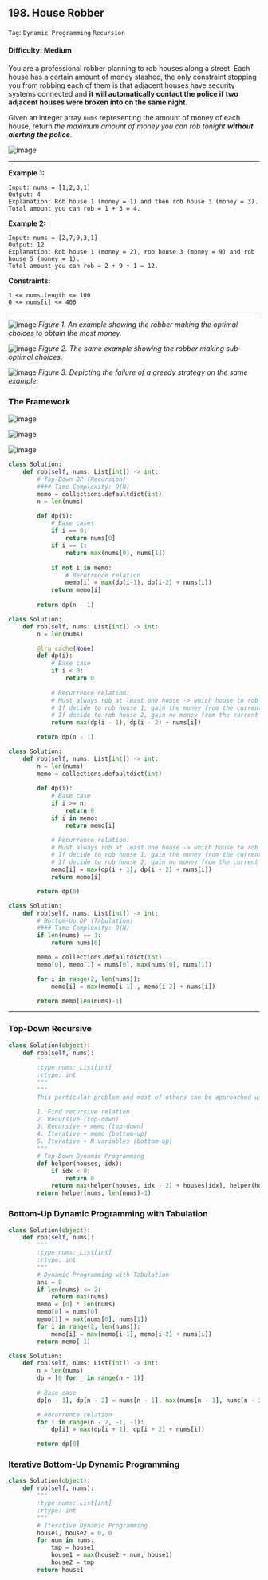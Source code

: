 ## 198. House Robber

```Tag```: ```Dynamic Programming``` ```Recursion```

#### Difficulty: Medium

You are a professional robber planning to rob houses along a street. Each house has a certain amount of money stashed, the only constraint stopping you from robbing each of them is that adjacent houses have security systems connected and __it will automatically contact the police if two adjacent houses were broken into on the same night.__

Given an integer array ```nums``` representing the amount of money of each house, return _the maximum amount of money you can rob tonight __without alerting the police___.

![image](https://user-images.githubusercontent.com/35042430/207699709-9884864b-7665-4dd1-b858-09ce130f98af.png)

---

__Example 1:__
```
Input: nums = [1,2,3,1]
Output: 4
Explanation: Rob house 1 (money = 1) and then rob house 3 (money = 3).
Total amount you can rob = 1 + 3 = 4.
```

__Example 2:__
```
Input: nums = [2,7,9,3,1]
Output: 12
Explanation: Rob house 1 (money = 2), rob house 3 (money = 9) and rob house 5 (money = 1).
Total amount you can rob = 2 + 9 + 1 = 12.
```

__Constraints:__

```
1 <= nums.length <= 100
0 <= nums[i] <= 400
```

---

![image](https://leetcode.com/problems/house-robber/solutions/1113644/Figures/198/img1.png)
_Figure 1. An example showing the robber making the optimal choices to obtain the most money._

![image](https://leetcode.com/problems/house-robber/solutions/1113644/Figures/198/img2.png)
_Figure 2. The same example showing the robber making sub-optimal choices._

![image](https://leetcode.com/problems/house-robber/solutions/1113644/Figures/198/img3.png)
_Figure 3. Depicting the failure of a greedy strategy on the same example._

### The Framework

![image](https://user-images.githubusercontent.com/35042430/218662640-75fcda9d-62ac-4268-9dd9-ec81d43fef96.png)

![image](https://user-images.githubusercontent.com/35042430/218662669-4d0f430f-151d-42f4-8f80-3302f5a46d0f.png)

![image](https://user-images.githubusercontent.com/35042430/218662708-29b4e063-8113-4de5-9eb0-c04db1eb0990.png)

```Python
class Solution:
    def rob(self, nums: List[int]) -> int:
        # Top-Down DP (Recursion)
        #### Time Complexity: O(N)
        memo = collections.defaultdict(int)
        n = len(nums)

        def dp(i):
            # Base cases
            if i == 0:
                return nums[0]
            if i == 1:
                return max(nums[0], nums[1])
            
            if not i in memo:
                # Recurrence relation
                memo[i] = max(dp(i-1), dp(i-2) + nums[i])
            return memo[i]
        
        return dp(n - 1)
```

```Python
class Solution:
    def rob(self, nums: List[int]) -> int:
        n = len(nums)

        @lru_cache(None)
        def dp(i):
            # Base case
            if i < 0:
                return 0
            
            # Recurrence relation: 
            # Must always rob at least one house -> which house to rob at the beginning? 1 or 2?
            # If decide to rob house 1, gain the money from the current house and go to 2 houses down
            # If decide to rob house 2, gain no money from the current house
            return max(dp(i - 1), dp(i - 2) + nums[i])

        return dp(n - 1)
```

```Python
class Solution:
    def rob(self, nums: List[int]) -> int:
        n = len(nums)
        memo = collections.defaultdict(int)
        
        def dp(i):
            # Base case
            if i >= n:
                return 0
            if i in memo:
                return memo[i]

            # Recurrence relation: 
            # Must always rob at least one house -> which house to rob at the beginning? 1 or 2?
            # If decide to rob house 1, gain the money from the current house and go to 2 houses down
            # If decide to rob house 2, gain no money from the current house
            memo[i] = max(dp(i + 1), dp(i + 2) + nums[i])
            return memo[i]

        return dp(0)
```


```Python
class Solution:
    def rob(self, nums: List[int]) -> int:
        # Bottom-Up DP (Tabulation)
        #### Time Complexity: O(N)
        if len(nums) == 1:
            return nums[0]

        memo = collections.defaultdict(int)
        memo[0], memo[1] = nums[0], max(nums[0], nums[1])

        for i in range(2, len(nums)):
            memo[i] = max(memo[i-1] , memo[i-2] + nums[i])

        return memo[len(nums)-1]
```

---

### Top-Down Recursive

```Python
class Solution(object):
    def rob(self, nums):
        """
        :type nums: List[int]
        :rtype: int
        """
        """
        This particular problem and most of others can be approached using the following sequence:

        1. Find recursive relation
        2. Recursive (top-down)
        3. Recursive + memo (top-down)
        4. Iterative + memo (bottom-up)
        5. Iterative + N variables (bottom-up)        
        """
        # Top-Down Dynamic Programming
        def helper(houses, idx):
            if idx < 0:
                return 0
            return max(helper(houses, idx - 2) + houses[idx], helper(houses, idx - 1))
        return helper(nums, len(nums)-1)
```

### Bottom-Up Dynamic Programming with Tabulation

```Python
class Solution(object):
    def rob(self, nums):
        """
        :type nums: List[int]
        :rtype: int
        """
        # Dynamic Programming with Tabulation
        ans = 0
        if len(nums) <= 2:
            return max(nums)
        memo = [0] * len(nums)
        memo[0] = nums[0]
        memo[1] = max(nums[0], nums[1])
        for i in range(2, len(nums)):
            memo[i] = max(memo[i-1], memo[i-2] + nums[i])
        return memo[-1]
```

```Python
class Solution:
    def rob(self, nums: List[int]) -> int:
        n = len(nums)
        dp = [0 for _ in range(n + 1)]
        
        # Base case
        dp[n - 1], dp[n - 2] = nums[n - 1], max(nums[n - 1], nums[n - 2])

        # Recurrence relation
        for i in range(n - 2, -1, -1):
            dp[i] = max(dp[i + 1], dp[i + 2] + nums[i])

        return dp[0]
```

### Iterative Bottom-Up Dynamic Programming

```Python
class Solution(object):
    def rob(self, nums):
        """
        :type nums: List[int]
        :rtype: int
        """
        # Iterative Dynamic Programming
        house1, house2 = 0, 0
        for num in nums:
            tmp = house1
            house1 = max(house2 + num, house1)
            house2 = tmp
        return house1
```
